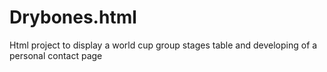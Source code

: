 # Drybones.html
Html project  to display a world cup group stages table and developing of a personal contact page
